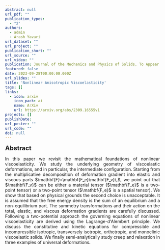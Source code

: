 ```yaml
---
abstract: null
url_pdf: ""
publication_types:
  - "2"
authors:
  - admin
  - Arash Yavari
url_dataset: ""
url_project: ""
publication_short: ""
url_source: ""
url_video: ""
publication: Journal of the Mechanics and Physics of Solids, To Appear
featured: false
date: 2023-09-28T00:00:00.000Z
url_slides: ""
title: 'Nonlinear Anisotropic Viscoelasticity'
tags: []
links:
  - icon: arxiv
    icon_pack: ai
    name: ArXiv
    url: https://arxiv.org/abs/2309.16555v1
projects: []
publishDate: 
url_poster: ""
url_code: ""
doi: null
---
```

<big><big><b>Abstract</b></big></big>
<div style="text-align: justify">In this paper we revisit the mathematical foundations of nonlinear viscoelasticity. We study the underlying geometry of viscoelastic deformations, and in particular, the intermediate configuration. 
Starting from the multiplicative decomposition of deformation gradient into elastic and viscous parts $\mathbf{F}=\mathbf{F_e}\mathbf{F_v}\,$, we point out that $\mathbf{F_v}$ can be either a material tensor ($\mathbf{F_e}$ is a two-point tensor) or a two-point tensor ($\mathbf{F_e}$ is a spatial tensor). We show that based on physical grounds the second choice is unacceptable.
It is assumed that the free energy density is the sum of an equilibrium and a non-equilibrium part.
The symmetry transformations and their action on the total, elastic, and viscous deformation gradients are carefully discussed. Following a two-potential approach the governing equations of nonlinear viscoelasticity are derived using the Lagrange-d'Alembert principle.
We discuss the constitutive and kinetic equations for compressible and incompressible isotropic, transversely isotropic, orthotropic, and monoclinic viscoelastic solids.
We finally semi-analytically study creep and relaxation in three examples of universal deformations.</div>